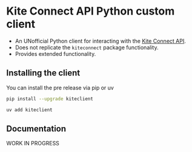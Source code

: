 # Kite Connect API Python custom client

- An UNofficial Python client for interacting with the [Kite Connect API](https://kite.trade).
- Does not replicate the `kiteconnect` package functionality.
- Provides extended functionality.

## Installing the client

You can install the pre release via pip or uv

```bash
pip install --upgrade kiteclient

uv add kiteclient
```

## Documentation

WORK IN PROGRESS
